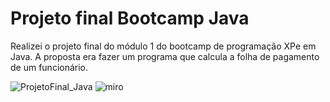 <h1> Projeto final Bootcamp Java</h1>

<p>Realizei o projeto final do módulo 1 do bootcamp de programação XPe em Java. A proposta era fazer um programa que calcula a folha de pagamento de um funcionário.</p>

![ProjetoFinal_Java](https://github.com/marceloabbadia/Projeto_final_Bootcamp_Java/assets/112344339/f4f3eb95-58a0-417b-a985-5430dea8ba20)
![miro](https://github.com/marceloabbadia/Projeto_final_Bootcamp_Java/assets/112344339/5e02a9c9-575a-44d0-9471-357e0d7066b4)
